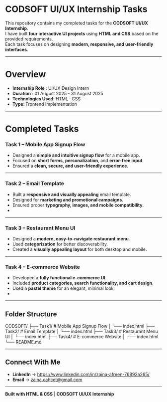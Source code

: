 # CODSOFT UI/UX Internship Tasks

This repository contains my completed tasks for the **CODSOFT UI/UX Internship**.  
I have built **four interactive UI projects** using **HTML and CSS** based on the provided requirements.  
Each task focuses on designing **modern, responsive, and user-friendly interfaces**.

---

# Overview
- **Internship Role** : UI/UX Design Intern  
- **Duration** : 01 August 2025 - 31 August 2025
- **Technologies Used**: HTML · CSS  
- **Type**: Frontend Implementation  

---

# Completed Tasks

### **Task 1 – Mobile App Signup Flow**
- Designed a **simple and intuitive signup flow** for a mobile app.
- Focused on **short forms**, **personalization**, and **error-free input**.
- Ensured a **clean, secure, and user-friendly experience**.

---

### **Task 2 – Email Template**
- Built a **responsive and visually appealing** email template.
- Designed for **marketing and promotional campaigns**.
- Ensured proper **typography, images, and mobile compatibility**.
- 
---

### **Task 3 – Restaurant Menu UI**
- Designed a **modern, easy-to-navigate restaurant menu**.
- Used **categorization** for better discoverability.
- Created a **visually appealing layout** for both desktop and mobile.

---

### **Task 4 – E-commerce Website**
- Developed a **fully functional e-commerce UI**.
- Included **product categories, search functionality, and cart design**.
- Used a **pastel theme** for an elegant, minimal look.
- 
---

## Folder Structure

CODSOFT/
├── Task1/ # Mobile App Signup Flow
│ └── index.html
├── Task2/ # Email Template
│ └── index.html
├── Task3/ # Restaurant Menu UI
│ └── index.html
├── Task4/ # E-commerce Website
│ └── index.html
└── README.md

---

##  Connect With Me
- **LinkedIn** → https://www.linkedin.com/in/zaina-afreen-76892a265/
- **Email** → zaina.cahcet@gmail.com

---
**Built with HTML & CSS** | **CODSOFT UI/UX Internship**
